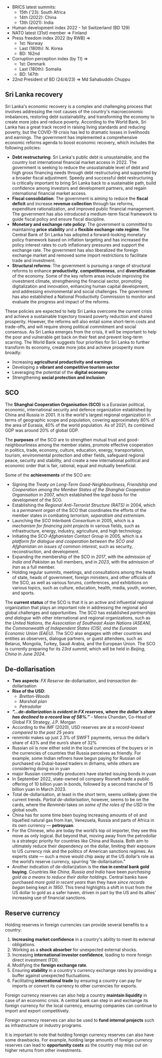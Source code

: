 - BRICS latest summits:
	- 15th ('23): South Africa
    - 14th (2022): China 
    - 13th (2021): India 
- Human development index 2022 - 1st Switzerland (BD 129)
- NATO latest (31st) member => Finland 
- Press freedom index 2022 (by RWB) =>
    - 1st: Norway 
    - Last (180th): N. Korea 
    - BD: 162nd
- Corruption perception index (by TI) => 
    - 1st: Denmark 
    - Last (180th): Somalia 
    - BD: 147th 
- 22nd President of BD (24/4/23) => Md Sahabuddin Chuppu 



## Sri Lanka recovery
Sri Lanka's economic recovery is a complex and challenging process that involves addressing the root causes of the country's macroeconomic imbalances, restoring debt sustainability, and transforming the economy to create more jobs and reduce poverty. According to the World Bank, Sri Lanka has a great track record in raising living standards and reducing poverty, but the COVID-19 crisis has led to dramatic losses in livelihoods and earnings. The government has implemented a comprehensive economic reforms agenda to boost economic recovery, which includes the following policies:

- **Debt restructuring**: Sri Lanka's public debt is unsustainable, and the country lost international financial market access in 2022. The government is seeking to reduce the unsustainable level of debt and high gross financing needs through debt restructuring and supported by a broader fiscal adjustment. Speedy and successful debt restructuring is critically important to bring Sri Lanka back to a sustainable path, build confidence among investors and development partners, and regain international financial market access.
- **Fiscal consolidation**: The government is aiming to reduce the **fiscal deficit** and increase **revenue collection** through tax reforms, expenditure rationalization, and improved public financial management. The government has also introduced a medium-term fiscal framework to guide fiscal policy and ensure fiscal discipline.
- **Monetary and exchange rate policy**: The government is committed to maintaining **price stability** and a **flexible exchange rate regime**. The Central Bank of Sri Lanka has adopted a forward-looking monetary policy framework based on inflation targeting and has increased the policy interest rates to curb inflationary pressures and support the exchange rate. The government has also liberalized the foreign exchange market and removed some import restrictions to facilitate trade and investment.
- **Structural reforms**: The government is pursuing a range of structural reforms to enhance **productivity**, **competitiveness**, and **diversification** of the economy. Some of the key reform areas include improving the investment climate, strengthening the financial sector, promoting digitalization and innovation, enhancing human capital development, and addressing environmental and social challenges. The government has also established a National Productivity Commission to monitor and evaluate the progress and impact of the reforms.

These policies are expected to help Sri Lanka overcome the current crisis and achieve a sustainable trajectory toward poverty reduction and shared prosperity. However, the reforms will also entail some short-term costs and trade-offs, and will require strong political commitment and social consensus. As Sri Lanka emerges from the crisis, it will be important to help the poor and vulnerable get back on their feet and prevent long-term scarring. The World Bank suggests four priorities for Sri Lanka to further transform its economy, create more jobs and achieve prosperity more broadly:

- Increasing **agricultural productivity and earnings**
- Developing a **vibrant and competitive tourism sector**
- Leveraging the potential of the **digital economy**
- Strengthening **social protection and inclusion**


## SCO
The **Shanghai Cooperation Organisation (SCO)** is a Eurasian political, economic, international security and defence organization established by China and Russia in 2001.  It is the world's largest regional organization in terms of geographic scope and population, covering approximately 80% of the area of Eurasia, 40% of the world population.  As of 2021, its combined GDP was around 20% of global GDP. 

The **purposes** of the SCO are to strengthen mutual trust and good-neighbourliness among the member states, promote effective cooperation in politics, trade, economy, culture, education, energy, transportation, tourism, environmental protection and other fields, safeguard regional peace, security and stability, and create a new international political and economic order that is fair, rational, equal and mutually beneficial. 

Some of the **achievements** of the SCO are:

- Signing the *Treaty on Long-Term Good-Neighbourliness, Friendship and Cooperation among the Member States of the Shanghai Cooperation Organisation* in 2007, which established the *legal basis* for the development of the SCO. 
- Establishing the *Regional Anti-Terrorist Structure (RATS)* in 2004, which is a *permanent organ* of the SCO that coordinates the efforts of the member states in combating *terrorism, separatism and extremism*. 
- Launching the *SCO Interbank Consortium* in 2005, which is a *mechanism for financing joint projects* in various fields, such as infrastructure, energy, industry, agriculture, and high technology. 
- Initiating the *SCO-Afghanistan Contact Group* in 2005, which is a *platform for dialogue and cooperation between the SCO and Afghanistan on issues of common interest*, such as security, reconstruction, and development. 
- Expanding the membership of the SCO in *2017*, with the *admission of India and Pakistan* as full members, and in *2023*, with the admission of *Iran* as a full member.  
- Holding regular summits, meetings, and consultations among the heads of state, heads of government, foreign ministers, and other officials of the SCO, as well as various forums, conferences, and exhibitions on various topics, such as culture, education, health, media, youth, women, and sports. 

The **current status** of the SCO is that it is an active and influential regional organization that plays an important role in addressing the regional and global challenges and opportunities. The SCO has established *partnerships and dialogue* with other international and regional organizations, such as the *United Nations, the Association of Southeast Asian Nations (ASEAN), the Commonwealth of Independent States (CIS), and the Eurasian Economic Union (EAEU)*.  The SCO also engages with other countries and entities as observers, dialogue partners, or guest attendees, such as Belarus, Mongolia, Turkey, Saudi Arabia, and the European Union.   The SCO is currently preparing for its *23rd summit*, which will be held in *Beijing, China* in June *2024*. 


## De-dollarisation
- **Two aspects**: *FX Reserve* de-dollarisation, and *transaction* de-dollarisation
- **Rise of the USD**:
	- *Bretton-Woods*
	- *Marshall plan*
	- *Petrodollar*
- ***"...de-dollarization is evident in FX reserves, where the dollar’s share has declined to a record low of 58%.”*** - Meera Chandan, Co-Head of Global FX Strategy, J.P. Morgan
- According to the *IMF* (2020), USD reserves are at a *record-lowest compared to the past 25 years* 
- renminbi makes up just 2.3% of SWIFT payments, versus the dollar’s share of 43% and the euro’s share of 32%
- Russian oil is now either sold in the local currencies of the buyers or in the currencies of countries that Russia perceives as friendly. For example, some Indian refiners have begun paying for Russian oil purchased via Dubai-based traders in dirhams, while others are considering doing so in yuan
- major Russian commodity producers have started issuing bonds in yuan
- In September 2022, state-owned oil company Rosneft made a public offering of 10 billion yuan in bonds, followed by a second tranche of 15 billion yuan in March 2023. 
- Total de-dollarisation, at least in the short term, seems unlikely given the current trends. *Partial de-dollarisation*, however, seems to be on the cards, where the *Renminbi* takes on *some of the roles of the USD* in the global south.
- China has for some time been buying increasing amounts of oil and liquefied natural gas from Iran, Venezuela, Russia and parts of Africa in its own currency — **petroyuan**.
- For the Chinese, who are today the world’s top oil importer, they see this move as only logical. But beyond that, moving away from the petrodollar is a strategic priority for countries like China and Russia. Both aim to ultimately reduce their dependency on the dollar, limiting their exposure to US currency risk and the politics of American sanctions regimes. As experts state — such a move would chip away at the US dollar’s role as the world’s reserve currency, spurring “de-dollarisation.”
- Another indication of de-dollarization is the **rise in central bank gold buying**. Countries like *China, Russia and India* have been *purchasing gold as a means to reduce their dollar holdings*. Central banks have purchased *more gold in recent years* than they have *since records began* being kept *in 1950*. This trend highlights a shift in trust from the US dollar to gold as a safer haven, driven in part by the US and its allies' increasing use of financial sanctions.


## Reserve currency
 Holding reserves in foreign currencies can provide several benefits to a country:

1. **Increasing market confidence** in a country's ability to meet its external obligations.
2. Working as a **shock absorber** for unexpected external shocks.
3. Increasing **international investor confidence**, leading to more foreign direct investment (FDI).
4. Modifying the **foreign exchange rate**.
5. Ensuring **stability** in a country's currency exchange rates by providing a buffer against unexpected fluctuations.
6. Facilitating **international trade** by ensuring a country can pay for imports or convert its currency to other currencies for exports.

Foreign currency reserves can also help a country **maintain liquidity** in case of an economic crisis. A central bank can step in and exchange its foreign currency for the local currency, ensuring companies can continue to import and export competitively.

Foreign currency reserves can also be used to **fund internal projects** such as infrastructure or industry programs.

It is important to note that holding foreign currency reserves can also have some drawbacks. For example, holding large amounts of foreign currency reserves can lead to **opportunity costs** as the country may miss out on higher returns from other investments.

